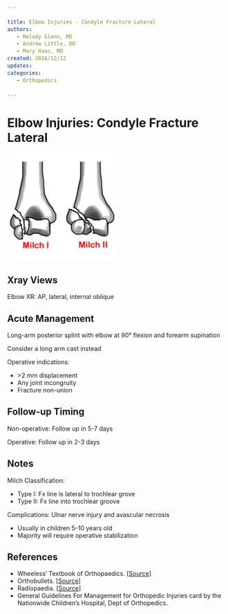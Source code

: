 ```yaml
---

title: Elbow Injuries - Condyle Fracture Lateral
authors:
   - Melody Glenn, MD
   - Andrew Little, DO
   - Mary Haas, MD
created: 2016/12/12
updates:
categories:
   - Orthopedics

---
```


# Elbow Injuries: Condyle Fracture Lateral

![Milch 1 vs Milch 2 fractures](image-1.png)

## Xray Views

Elbow XR: AP, lateral, internal oblique

## Acute Management

Long-arm posterior splint with elbow at 90° flexion and forearm supination

Consider a long arm cast instead

Operative indications:
- &gt;2 mm displacement
- Any joint incongruity
- Fracture non-union

## Follow-up Timing

Non-operative: Follow up in 5-7 days

Operative: Follow up in 2-3 days

## Notes

Milch Classification:
- Type I: Fx line is lateral to trochlear grove
- Type II: Fx line into trochlear groove

Complications: Ulnar nerve injury and avascular necrosis
- Usually in children 5-10 years old
- Majority will require operative stabilization

## References

- Wheeless’ Textbook of Orthopaedics.  [[Source](http://Wheelessonline.com)]
- Orthobullets.  [[Source](http://OrthoBullets.com)]
- Radiopaedia.  [[Source](http://Radiopaedia.org)]
- General Guidelines For Management for Orthopedic Injuries card by the Nationwide Children’s Hospital, Dept of Orthopedics.
